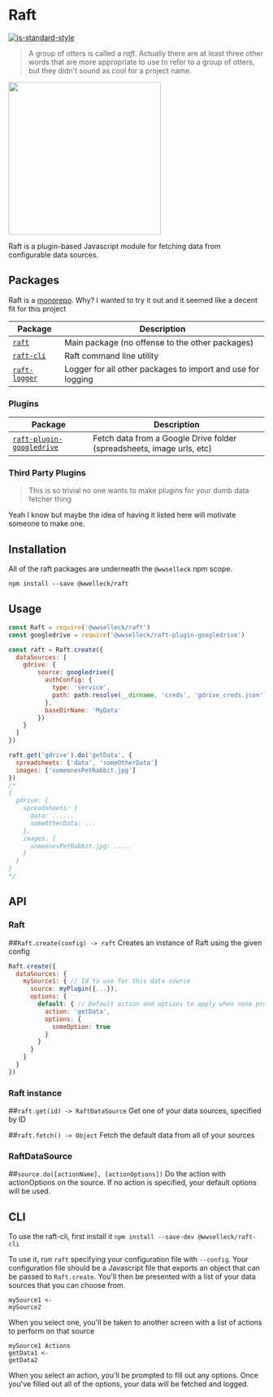 # Raft
[![js-standard-style](https://cdn.rawgit.com/feross/standard/master/badge.svg)](https://github.com/feross/standard)

> A group of otters is called a _raft_. Actually there are at least three other words that are more appropriate to use to refer to a group of otters, but they didn't sound as cool for a project name.

<img src="http://main.dailyotter.org/wp-content/uploads/2012/09/tumblr_ll4zsfZYI31qzs75go1_1280.jpg" width="300">

Raft is a plugin-based Javascript module for fetching data from configurable data sources.

## Packages
Raft is a [monorepo](https://github.com/babel/babel/blob/master/doc/design/monorepo.md). Why? I wanted to try it out and it seemed like a decent fit for this project

| Package | Description |
|--------|---------------|
| [`raft`](/packages/raft) | Main package (no offense to the other packages) |
| [`raft-cli`](/packages/raft-cli) | Raft command line utility |
| [`raft-logger`](/packages/raft-logger) | Logger for all other packages to import and use for logging |

### Plugins
| Package | Description |
|--------|---------------|
| [`raft-plugin-googledrive`](/packages/raft-plugin-googledrive) | Fetch data from a Google Drive folder (spreadsheets, image urls, etc) |

### Third Party Plugins
> This is so trivial no one wants to make plugins for your dumb data fetcher thing

Yeah I know but maybe the idea of having it listed here will motivate someone to make one.

## Installation
All of the raft packages are underneath the `@wwselleck` npm scope.

`npm install --save @wwelleck/raft`

## Usage
```javascript
const Raft = require('@wwselleck/raft')
const googledrive = require('@wwselleck/raft-plugin-googledrive')

const raft = Raft.create({
  dataSources: [
    gdrive: {
        source: googledrive({
          authConfig: {
            type: 'service',
            path: path.resolve(__dirname, 'creds', 'gdrive_creds.json')
          },
          baseDirName: 'MyData'
        })
    }
  ]
})

raft.get('gdrive').do('getData', {
  spreadsheets: ['data', 'someOtherData']
  images: ['someonesPetRabbit.jpg']
}) 
/*
{
  gdrive: {
    spreadsheets: {
      data: ......
      someOtherData: ...
    },
    images: {
      someonesPetRabbit.jpg: .....
    }
  }
}
*/
```

## API
### Raft
##`Raft.create(config) -> raft`
Creates an instance of Raft using the given config
```javascript
Raft.create({
  dataSources: {
    mySource1: { // Id to use for this data source
      source: myPlugin({...}), 
      options: {
        default: { // Default action and options to apply when none provided
          action: 'getData',
          options: {
            someOption: true
          }
        }
      }
    }
  }
})
```

### Raft instance
##`raft.get(id) -> RaftDataSource`
Get one of your data sources, specified by ID

##`raft.fetch() -> Object`
Fetch the default data from all of your sources

### RaftDataSource
##`source.do([actionName], [actionOptions])`
Do the action with actionOptions on the source. If no action is specified, your default options will be used.

## CLI
To use the raft-cli, first install it
`npm install --save-dev @wwselleck/raft-cli`

To use it, run `raft` specifying your configuration file with `--config`. Your configuration file should be a Javascript file that exports an object that can be passed to `Raft.create`. You'll then be presented with a list of your data sources that you can choose from.
```
mySource1 <-
mySource2
```
When you select one, you'll be taken to another screen with a list of actions to perform on that source
```
mySource1 Actions
getData1 <-
getData2
```
When you select an action, you'll be prompted to fill out any options. Once you've filled out all of the options, your data will be fetched and logged.
